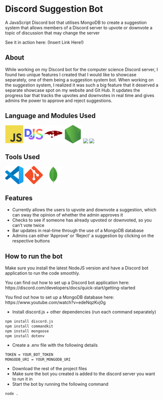 <h1 align="left">Discord Suggestion Bot</h1>
<p align="left">A JavaScript Discord bot that utilises MongoDB to create a suggestion system that allows members of a Discord server to upvote or downvote a topic of discussion that may change the server</p>

<p align="left">See it in action here: (Insert Link Here!)</p>
<h2>About</h2>
<p>
  While working on my Discord bot for the computer science Discord server, I found two unique features I created that I would like to showcase separately, one of them being a suggestion system bot. When working on the suggestion system, I realized it was such a big feature that it deserved a separate showcase spot on my website and Git Hub. It updates the progress bar that tracks the upvotes and downvotes in real time and gives admins the power to approve and reject suggestions.  
</p>

<h2>Language and Modules Used</h2>
<div align="start">
  <img src="https://raw.githubusercontent.com/devicons/devicon/master/icons/javascript/javascript-original.svg" hieght="50" width="60">
  <img src="https://raw.githubusercontent.com/devicons/devicon/master/icons/discordjs/discordjs-original.svg" hieght="50" width="60">
  <img src="https://raw.githubusercontent.com/devicons/devicon/master/icons/mongoose/mongoose-original.svg" hieght="50" width="60">
  <img src="https://raw.githubusercontent.com/devicons/devicon/master/icons/nodejs/nodejs-original.svg" hieght="50" width="60">
  <img src="https://raw.githubusercontent.com/motdotla/dotenv/master/dotenv.svg" hieght="50" width="60">
  <img src="https://raw.githubusercontent.com/underctrl-io/commandkit/next/apps/docs/public/logo_lg.webp" hieght="50" width="60">
</div>

<h2>Tools Used</h2>
<div align="start">
  <img src="https://raw.githubusercontent.com/devicons/devicon/master/icons/vscode/vscode-original.svg" hieght="50" width="60">
  <img src="https://raw.githubusercontent.com/devicons/devicon/master/icons/git/git-original.svg" hieght="50" width="60">
  <img src="https://raw.githubusercontent.com/devicons/devicon/master/icons/mongodb/mongodb-original.svg" hieght="50" width="60">
</div>

<h2>Features</h2>

-	Currently allows the users to upvote and downvote a suggestion, which can sway the opinion of whether the admin approves it
-	Checks to see if someone has already upvoted or downvoted, so you can’t vote twice
-	Bar updates in real-time through the use of a MongoDB database
-	Admins can either ‘Approve’ or ‘Reject’ a suggestion by clicking on the respective buttons 


<h2>How to run the bot</h2>
<p align="left">Make sure you install the latest NodeJS version and have a Discord bot application to run the code smoothly.</p>
<p align="left">You can find out how to set up a Discord bot application here: https://discord.com/developers/docs/quick-start/getting-started</p>
<p align="left">You find out how to set up a MongoDB database here: https://www.youtube.com/watch?v=edeNqzKvj0g</p>

- Install discord.js + other dependencies (run each command separately)
```
npm install discord.js
npm install commandkit
npm install mongoose
npm install dotenv
```

- Create a .env file with the following details
```
TOKEN = YOUR_BOT_TOKEN
MONGODB_URI = YOUR_MONGODB_URI
```

- Download the rest of the project files
- Make sure the bot you created is added to the discord server you want to run it in
- Start the bot by running the following command
```
node .
```
